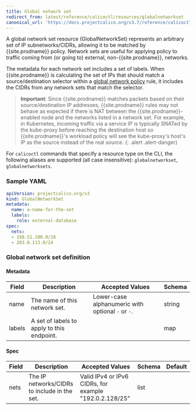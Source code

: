 ```yaml
---
title: Global network set
redirect_from: latest/reference/calicoctl/resources/globalnetworkset
canonical_url: 'https://docs.projectcalico.org/v3.7/reference/calicoctl/resources/globalnetworkset'
---
```


A global network set resource (GlobalNetworkSet) represents an arbitrary set of IP subnetworks/CIDRs,
allowing it to be matched by {{site.prodname}} policy.  Network sets are useful for applying policy to traffic
coming from (or going to) external, non-{{site.prodname}}, networks.

The metadata for each network set includes a set of labels.  When {{site.prodname}} is calculating the set of
IPs that should match a source/destination selector within a
[global network policy]({{site.baseurl}}/{{page.version}}/reference/calicoctl/resources/globalnetworkpolicy) rule, it includes
the CIDRs from any network sets that match the selector.

> **Important**: Since {{site.prodname}} matches packets based on their source/destination IP addresses,
> {{site.prodname}} rules may not behave as expected if there is NAT between the {{site.prodname}}-enabled node and the
> networks listed in a network set.  For example, in Kubernetes, incoming traffic via a service IP is
> typically SNATed by the kube-proxy before reaching the destination host so {{site.prodname}}'s workload
> policy will see the kube-proxy's host's IP as the source instead of the real source.
{: .alert .alert-danger}

For `calicoctl` commands that specify a resource type on the CLI, the following
aliases are supported (all case insensitive): `globalnetworkset`, `globalnetworksets`.

### Sample YAML

```yaml
apiVersion: projectcalico.org/v3
kind: GlobalNetworkSet
metadata:
  name: a-name-for-the-set
  labels:
    role: external-database
spec:
  nets:
  - 198.51.100.0/28
  - 203.0.113.0/24
```

### Global network set definition

#### Metadata

| Field       | Description                                | Accepted Values                                     | Schema  |
|-------------|--------------------------------------------|-----------------------------------------------------|---------|
| name        | The name of this network set.              | Lower-case alphanumeric with optional `-` or `-`.   | string  |
| labels      | A set of labels to apply to this endpoint. |                                                     | map     |

#### Spec

| Field       | Description                                  | Accepted Values                                         | Schema | Default    |
|-------------|----------------------------------------------|---------------------------------------------------------|--------|------------|
| nets        | The IP networks/CIDRs to include in the set. | Valid IPv4 or IPv6 CIDRs, for example "192.0.2.128/25"  | list   |            |
